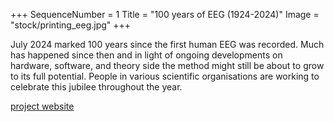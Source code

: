 +++
SequenceNumber =  1
Title = "100 years of EEG (1924-2024)"
Image = "stock/printing_eeg.jpg"
+++

July 2024 marked 100 years since the first human EEG was recorded.
Much has happened since then and in light of ongoing developments on hardware, software, and theory side the method might still be about to grow to its full potential. People in various scientific organisations are working to celebrate this jubilee throughout the year.

[project website](https://eeg100.org)